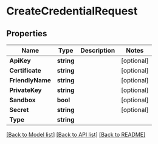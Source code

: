 # CreateCredentialRequest

## Properties

Name | Type | Description | Notes
------------ | ------------- | ------------- | -------------
**ApiKey** | **string** |  | [optional] 
**Certificate** | **string** |  | [optional] 
**FriendlyName** | **string** |  | [optional] 
**PrivateKey** | **string** |  | [optional] 
**Sandbox** | **bool** |  | [optional] 
**Secret** | **string** |  | [optional] 
**Type** | **string** |  | 

[[Back to Model list]](../README.md#documentation-for-models) [[Back to API list]](../README.md#documentation-for-api-endpoints) [[Back to README]](../README.md)


